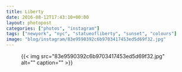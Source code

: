 ```yaml
---
title: Liberty
date: 2016-08-12T17:43:10+00:00
layout: photopost
categories: ["photos", "instagram"]
tags: ["newyork", "nyc", "statueofliberty", "sunset", "colours"]
image: "blog/instagram/83e9590392c6b9703417453ed5d69f32.jpg"
---
```


<figure class="photo photo--square">
  {{< img src="83e9590392c6b9703417453ed5d69f32.jpg" alt="" caption="" >}}

</figure>


